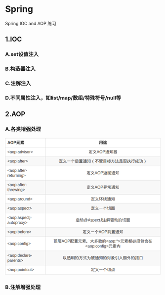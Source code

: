 # Spring
Spring IOC and AOP 练习

## 1.IOC

### A.set设值注入

### B.构造器注入

### C.注解注入

### D.不同属性注入，如list/map/数组/特殊符号/null等

## 2.AOP

### A.各类增强处理

![](https://github.com/yws233/Spring/blob/master/aop.png)

### B.注解增强处理

